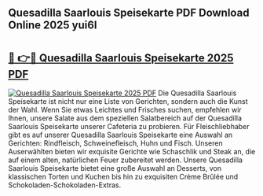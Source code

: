 ## Quesadilla Saarlouis Speisekarte PDF Download Online 2025 yui6l

# <h2><a href="http://gc92j4s.nevu.top/?p=Quesadilla+Saarlouis+Speisekarte">🔗 👉🔴 Quesadilla Saarlouis Speisekarte 2025 PDF</a></h2>

[![Quesadilla Saarlouis Speisekarte 2025 PDF](https://i.imgur.com/dBaPXMq.png)](http://gc92j4s.nevu.top/?p=Quesadilla+Saarlouis+Speisekarte)
Die Quesadilla Saarlouis Speisekarte ist nicht nur eine Liste von Gerichten, sondern auch die Kunst der Wahl. Wenn Sie etwas Leichtes und Frisches suchen, empfehlen wir Ihnen, unsere Salate aus dem speziellen Salatbereich auf der Quesadilla Saarlouis Speisekarte unserer Cafeteria zu probieren. Für Fleischliebhaber gibt es auf unserer Quesadilla Saarlouis Speisekarte eine Auswahl an Gerichten: Rindfleisch, Schweinefleisch, Huhn und Fisch. Unseren Auserwählten bieten wir exquisite Gerichte wie Schaschlik und Steak an, die auf einem alten, natürlichen Feuer zubereitet werden. Unsere Quesadilla Saarlouis Speisekarte bietet eine große Auswahl an Desserts, von klassischen Torten und Kuchen bis hin zu exquisiten Crème Brûlée und Schokoladen-Schokoladen-Extras.
